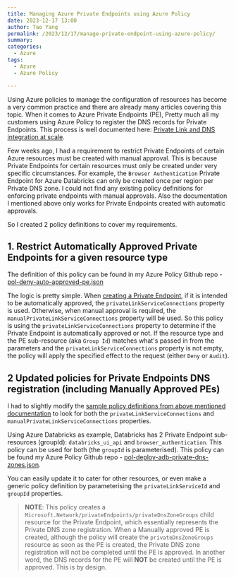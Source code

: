 ```yaml
---
title: Managing Azure Private Endpoints using Azure Policy
date: 2023-12-17 13:00
author: Tao Yang
permalink: /2023/12/17/manage-private-endpoint-using-azure-policy/
summary:
categories:
  - Azure
tags:
  - Azure
  - Azure Policy

---
```


Using Azure policies to manage the configuration of resources has become a very common practice and there are already many articles covering this topic. When it comes to Azure Private Endpoints (PE), Pretty much all my customers using Azure Policy to register the DNS records for Private Endpoints. This process is well documented here: [Private Link and DNS integration at scale](https://learn.microsoft.com/en-us/azure/cloud-adoption-framework/ready/azure-best-practices/private-link-and-dns-integration-at-scale).

Few weeks ago, I had a requirement to restrict Private Endpoints of certain Azure resources must be created with manual approval. This is because Private Endpoints for certain resources must only be created under very specific circumstances. For example, the `Browser Authentication` Private Endpoint for Azure Databricks can only be created once per region per Private DNS zone. I could not find any existing policy definitions for enforcing private endpoints with manual approvals. Also the documentation I mentioned above only works for Private Endpoints created with automatic approvals.

So I created 2 policy definitions to cover my requirements.

## 1. Restrict Automatically Approved Private Endpoints for a given resource type

The definition of this policy can be found in my Azure Policy Github repo - [pol-deny-auto-approved-pe.json](https://github.com/tyconsulting/azurepolicy/blob/master/policy-definitions/private-endpoints/pol-deny-auto-approved-pe.json)

The logic is pretty simple. When [creating a Private Endpoint](https://learn.microsoft.com/en-us/rest/api/virtualnetwork/private-endpoints/create-or-update?view=rest-virtualnetwork-2023-05-01&tabs=HTTP), if it is intended to be automatically approved, the `privateLinkServiceConnections` property is used. Otherwise, when manual approval is required, the `manualPrivateLinkServiceConnections` property will be used. So this policy is using the `privateLinkServiceConnections` property to determine if the Private Endpoint is automatically approved or not. If the resource type and the PE sub-resource (aka `Group Id`) matches what's passed in from the parameters and the `privateLinkServiceConnections` property is not empty, the policy will apply the specified effect to the request (either `Deny` or `Audit`).

## 2 Updated policies for Private Endpoints DNS registration (including Manually Approved PEs)

I had to slightly modify the [sample policy definitions from above mentioned documentation](https://learn.microsoft.com/en-us/azure/cloud-adoption-framework/ready/azure-best-practices/private-link-and-dns-integration-at-scale#second-deployifnotexists-policy---matching-on-groupid--privatelinkserviceid) to look for both the `privateLinkServiceConnections` and `manualPrivateLinkServiceConnections` properties.

Using Azure Databricks as example, Databricks has 2 Private Endpoint sub-resources (groupId): `databricks_ui_api` and `browser_authentication`. This policy can be used for both (the `groupId` is parameterised). This policy can be found my Azure Policy Github repo - [pol-deploy-adb-private-dns-zones.json](https://github.com/tyconsulting/azurepolicy/blob/master/policy-definitions/private-endpoints-dns-registration/pol-deploy-adb-private-dns-zones.json).

You can easily update it to cater for other resources, or even make a generic policy definition by parameterising the `privateLinkServiceId` and `groupId` properties.

>**NOTE**: This policy creates a `Microsoft.Network/privateEndpoints/privateDnsZoneGroups` child resource for the Private Endpoint, which essentially represents the Private DNS zone registration. When a Manually approved PE is created, although the policy will create the `privateDnsZoneGroups` resource as soon as the PE is created, the Private DNS zone registration will not be completed until the PE is approved. In another word, the DNS records for the PE will **NOT** be created until the PE is approved. This is by design.

